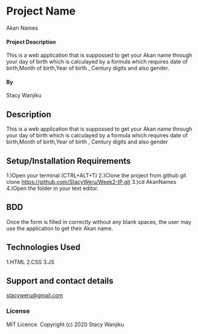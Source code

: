 # Project Name
 Akan Names
#### Project Description
This is a web application that is suppossed to get your Akan name through your day of birth which is calculayed by a formula which requires date of birth,Month of birth,Year of birth , Century digits and also gender.
#### By
Stacy Wanjiku
## Description
 This is a web application that is suppossed to get your Akan name through your day of birth which is calculayed by a formula which requires date of birth,Month of birth,Year of birth , Century digits and also gender
## Setup/Installation Requirements
1.)Open your terminal (CTRL+ALT+T)
2.)Clone the project from github git clone https://github.com/StacyWeru/Week2-IP.git
3.)cd AkanNames
4.)Open the folder in your text editor.

## BDD
 Once the form is filled in correctly without any blank spaces, the user may use the application to get their Akan name.
## Technologies Used
1.HTML
2.CSS
3.JS
## Support and contact details
 stacyweru@gmail.com
### License
 MIT Licence. Copyright (c) 2020 Stacy Wanjiku
